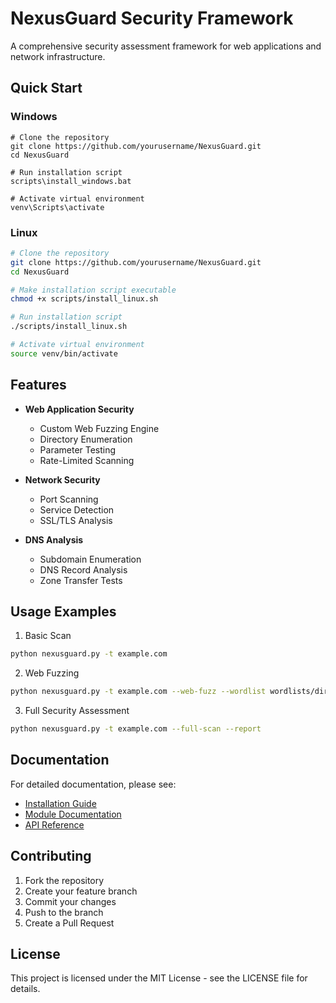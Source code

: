 # NexusGuard Security Framework

A comprehensive security assessment framework for web applications and network infrastructure.

## Quick Start

### Windows
```batch
# Clone the repository
git clone https://github.com/yourusername/NexusGuard.git
cd NexusGuard

# Run installation script
scripts\install_windows.bat

# Activate virtual environment
venv\Scripts\activate
```

### Linux
```bash
# Clone the repository
git clone https://github.com/yourusername/NexusGuard.git
cd NexusGuard

# Make installation script executable
chmod +x scripts/install_linux.sh

# Run installation script
./scripts/install_linux.sh

# Activate virtual environment
source venv/bin/activate
```

## Features

- **Web Application Security**
  - Custom Web Fuzzing Engine
  - Directory Enumeration
  - Parameter Testing
  - Rate-Limited Scanning

- **Network Security**
  - Port Scanning
  - Service Detection
  - SSL/TLS Analysis

- **DNS Analysis**
  - Subdomain Enumeration
  - DNS Record Analysis
  - Zone Transfer Tests

## Usage Examples

1. Basic Scan
```bash
python nexusguard.py -t example.com
```

2. Web Fuzzing
```bash
python nexusguard.py -t example.com --web-fuzz --wordlist wordlists/directories.txt
```

3. Full Security Assessment
```bash
python nexusguard.py -t example.com --full-scan --report
```

## Documentation

For detailed documentation, please see:
- [Installation Guide](NOTION_DOCUMENTATION.md#installation-process)
- [Module Documentation](NOTION_DOCUMENTATION.md#module-organization)
- [API Reference](NOTION_DOCUMENTATION.md#web-fuzzing-capabilities)

## Contributing

1. Fork the repository
2. Create your feature branch
3. Commit your changes
4. Push to the branch
5. Create a Pull Request

## License

This project is licensed under the MIT License - see the LICENSE file for details.
